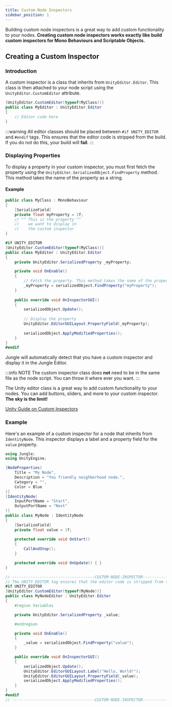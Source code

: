 ```yaml
---
title: Custom Node Inspectors
sidebar_position: 1
---
```


Building custom node inspectors is a great way to add custom functionality to your nodes. **Creating custom node
inspectors works exactly like build custom inspectors for Mono Behaviours and Scriptable Objects.**

## Creating a Custom Inspector

### Introduction

A custom inspector is a class that inherits from `UnityEditor.Editor`. This class is then attached to your node script
using the `UnityEditor.CustomEditor` attribute.

```csharp
[UnityEditor.CustomEditor(typeof(MyClass))]
public class MyEditor : UnityEditor.Editor
{
    // Editor code here
}
```

:::warning
All editor classes should be placed between `#if UNITY_EDITOR` and `#endif` tags. This ensures that the editor code is
stripped from the build. If you do not do this, your build will **fail**.
:::

### Displaying Properties

To display a property in your custom inspector, you must first fetch the property using the 
`UnityEditor.SerializedObject.FindProperty` method. This method takes the name of the property as a string.

#### Example

```csharp
public class MyClass : MonoBehaviour
{
    [SerializeField] 
    private float myProperty = 1f;
    // ^^ This is the property ^^
    //    we want to display in
    //    the custom inspector
}

#if UNITY_EDITOR
[UnityEditor.CustomEditor(typeof(MyClass))]
public class MyEditor : UnityEditor.Editor
{
    private UnityEditor.SerializedProperty _myProperty;

    private void OnEnable()
    {
        // Fetch the property. This method takes the name of the property as a string
        _myProperty = serializedObject.FindProperty("myProperty");
    }
    
    public override void OnInspectorGUI()
    {
        serializedObject.Update();
        
        // Display the property
        UnityEditor.EditorGUILayout.PropertyField(_myProperty);
        
        serializedObject.ApplyModifiedProperties();
    }
}
#endif
```

Jungle will automatically detect that you have a custom inspector and display it in the Jungle Editor.

:::info NOTE
The custom inspector class does **not** need to be in the same file as the node script. You can throw it where ever you
want.
:::

The Unity editor class is a great way to add custom functionality to your nodes. You can add buttons, sliders, and more
to your custom inspector. **The sky is the limit!**

[Unity Guide on Custom Inspectors](https://docs.unity3d.com/Manual/UIE-HowTo-CreateCustomInspector.html)

### Example

Here's an example of a custom inspector for a node that inherits from `IdentityNode`. This inspector displays a label
and a property field for the `value` property.

```csharp
using Jungle;
using UnityEngine;

[NodeProperties(
    Title = "My Node",
    Description = "You friendly neighborhood node.",
    Category = "",
    Color = Blue
)]
[IdentityNode(
    InputPortName = "Start",
    OutputPortName = "Next"
)]
public class MyNode : IdentityNode
{
    [SerializeField] 
    private float value = 1f;
    
    protected override void OnStart()
    {
        CallAndStop();
    }

    protected override void OnUpdate() { }
}

// ------------------------------------CUSTOM-NODE-INSPECTOR------------------------------------
// The UNITY_EDITOR tag ensures that the editor code is stripped from the build
#if UNITY_EDITOR
[UnityEditor.CustomEditor(typeof(MyNode))]
public class MyNodeEditor : UnityEditor.Editor
{
    #region Variables

    private UnityEditor.SerializedProperty _value;

    #endregion

    private void OnEnable()
    {
        _value = serializedObject.FindProperty("value");
    }

    public override void OnInspectorGUI()
    {
        serializedObject.Update();
        UnityEditor.EditorGUILayout.Label("Hello, World!");
        UnityEditor.EditorGUILayout.PropertyField(_value);
        serializedObject.ApplyModifiedProperties();
    }
}
#endif
// ------------------------------------CUSTOM-NODE-INSPECTOR------------------------------------
```
